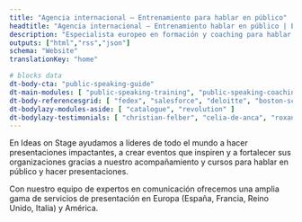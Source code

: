 ```yaml
---
title: "Agencia internacional – Entrenamiento para hablar en público"
headtitle: "Agencia internacional – Entrenamiento hablar en público | España"
description: "Especialista europeo en formación y coaching para hablar en público y oratoria, y preparación de presentaciones efectivas e impactantes"
outputs: ["html","rss","json"]
schema: "Website"
translationKey: "home"

# blocks data
dt-body-cta: "public-speaking-guide"
dt-main-modules: [ "public-speaking-training", "public-speaking-coaching", "presentation-creation" ]
dt-body-referencesgrid: [ "fedex", "salesforce", "deloitte", "boston-scientific", "google", "disney", "wbg", "ashoka", "lacoste", "business-france", "safran", "colombus-consulting", "edf", "loreal", "pierre-fabre", "insead", "em-lyon", "biogen"  ]
dt-bodylazy-modules-aside: [ "catalogue", "revolution" ]
dt-bodylazy-testimonials: [ "christian-felber", "celia-de-anca", "roxanne-varza", "cesar-harada", "nicolas-beau" ]
---
```

En Ideas on Stage ayudamos a líderes de todo el mundo a hacer presentaciones impactantes, a crear eventos que inspiren y a fortalecer sus organizaciones gracias a nuestro acompañamiento y cursos para hablar en público y hacer presentaciones.

Con nuestro equipo de expertos en comunicación ofrecemos una amplia gama de servicios de presentación en Europa (España, Francia, Reino Unido, Italia) y América.
